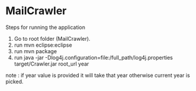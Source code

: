 # MailCrawler

Steps for running the application

1. Go to root folder (MailCrawler).
2. run mvn eclipse:eclipse
3. run mvn package
4. run java -jar -Dlog4j.configuration=file:/full_path/log4j.properties target/Crawler.jar root_url year
 
 note : if year value is provided it will take that year otherwise current year is picked.
